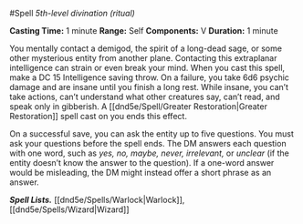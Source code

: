 #Spell
*5th-level divination (ritual)*

**Casting Time:** 1 minute
**Range:** Self
**Components:** V
**Duration:** 1 minute

You mentally contact a demigod, the spirit of a long-dead sage, or some other mysterious entity from another plane. Contacting this extraplanar intelligence can strain or even break your mind. When you cast this spell, make a DC 15 Intelligence saving throw. On a failure, you take 6d6 psychic damage and are insane until you finish a long rest. While insane, you can’t take actions, can’t understand what other creatures say, can’t read, and speak only in gibberish. A [[dnd5e/Spell/Greater Restoration\|Greater Restoration]] spell cast on you ends this effect.

On a successful save, you can ask the entity up to five questions. You must ask your questions before the spell ends. The DM answers each question with one word, such as *yes,* *no,* *maybe,* *never,* *irrelevant,* or *unclear* (if the entity doesn’t know the answer to the question). If a one-word answer would be misleading, the DM might instead offer a short phrase as an answer.

***Spell Lists.*** [[dnd5e/Spells/Warlock\|Warlock]], [[dnd5e/Spells/Wizard\|Wizard]]